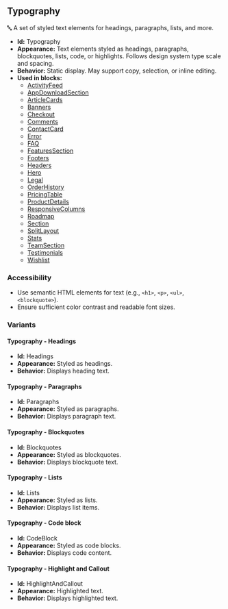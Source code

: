 ## Typography
🔤 A set of styled text elements for headings, paragraphs, lists, and more.
- **Id:** Typography
- **Appearance:** Text elements styled as headings, paragraphs, blockquotes, lists, code, or highlights. Follows design system type scale and spacing.
- **Behavior:** Static display. May support copy, selection, or inline editing.
- **Used in blocks:**
  - [ActivityFeed](../blocks/ActivityFeed.md)
  - [AppDownloadSection](../blocks/AppDownloadSection.md)
  - [ArticleCards](../blocks/ArticleCards.md)
  - [Banners](../blocks/Banners.md)
  - [Checkout](../blocks/Checkout.md)
  - [Comments](../blocks/Comments.md)
  - [ContactCard](../blocks/ContactCard.md)
  - [Error](../blocks/Error.md)
  - [FAQ](../blocks/Faq.md)
  - [FeaturesSection](../blocks/FeaturesSection.md)
  - [Footers](../blocks/Footers.md)
  - [Headers](../blocks/Headers.md)
  - [Hero](../blocks/Hero.md)
  - [Legal](../blocks/Legal.md)
  - [OrderHistory](../blocks/OrderHistory.md)
  - [PricingTable](../blocks/PricingTable.md)
  - [ProductDetails](../blocks/ProductDetails.md)
  - [ResponsiveColumns](../blocks/ResponsiveColumns.md)
  - [Roadmap](../blocks/Roadmap.md)
  - [Section](../blocks/Section.md)
  - [SplitLayout](../blocks/SplitLayout.md)
  - [Stats](../blocks/Stats.md)
  - [TeamSection](../blocks/TeamSection.md)
  - [Testimonials](../blocks/Testimonials.md)
  - [Wishlist](../blocks/Wishlist.md)
### Accessibility
- Use semantic HTML elements for text (e.g., `<h1>`, `<p>`, `<ul>`, `<blockquote>`).
- Ensure sufficient color contrast and readable font sizes.

### Variants
#### Typography - **Headings**
- **Id:** Headings
- **Appearance:** Styled as headings.
- **Behavior:** Displays heading text.
#### Typography - **Paragraphs**
- **Id:** Paragraphs
- **Appearance:** Styled as paragraphs.
- **Behavior:** Displays paragraph text.
#### Typography - **Blockquotes**
- **Id:** Blockquotes
- **Appearance:** Styled as blockquotes.
- **Behavior:** Displays blockquote text.
#### Typography - **Lists**
- **Id:** Lists
- **Appearance:** Styled as lists.
- **Behavior:** Displays list items.
#### Typography - **Code block**
- **Id:** CodeBlock
- **Appearance:** Styled as code blocks.
- **Behavior:** Displays code content.
#### Typography - **Highlight and Callout**
- **Id:** HighlightAndCallout
- **Appearance:** Highlighted text.
- **Behavior:** Displays highlighted text.
